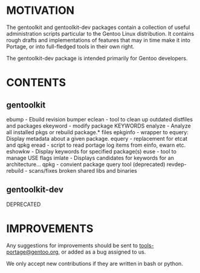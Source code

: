MOTIVATION
==========

The gentoolkit and gentoolkit-dev packages contain a collection of useful
administration scripts particular to the Gentoo Linux distribution. It contains
rough drafts and implementations of features that may in time make it into
Portage, or into full-fledged tools in their own right.

The gentoolkit-dev package is intended primarily for Gentoo developers.

CONTENTS
========

gentoolkit
----------
ebump          - Ebuild revision bumper
eclean         - tool to clean up outdated distfiles and packages
ekeyword       - modify package KEYWORDS
enalyze        - Analyze all installed pkgs or rebuild package.* files
epkginfo       - wrapper to equery: Display metadata about a given package.
equery         - replacement for etcat and qpkg
eread          - script to read portage log items from einfo, ewarn etc.
eshowkw        - Display keywords for specified package(s)
euse           - tool to manage USE flags
imlate         - Displays candidates for keywords for an architecture...
qpkg           - convient package query tool (deprecated)
revdep-rebuild - scans/fixes broken shared libs and binaries

gentoolkit-dev
--------------
DEPRECATED

IMPROVEMENTS
============

Any suggestions for improvements should be sent to tools-portage@gentoo.org, or
added as a bug assigned to us.

We only accept new contributions if they are written in bash or python.
